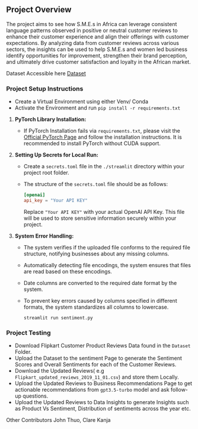 ## Project Overview
The project aims to see how S.M.E.s in Africa can leverage consistent language patterns observed in positive or neutral customer reviews to enhance their customer experience and align their offerings with customer expectations. By analyzing data from customer reviews across various sectors, the insights can be used to help S.M.E.s and women led business identify opportunities for improvement, strengthen their brand perception, and ultimately drive customer satisfaction and loyalty in the African market. 

Dataset Accessible here [Dataset](https://www.kaggle.com/datasets/niraliivaghani/flipkart-product-customer-reviews-dataset)

### Project Setup Instructions

- Create a Virtual Environment using either Venv/ Conda
- Activate the Environment and  run ```pip install -r requirements.txt```

1. **PyTorch Library Installation:**
   - If PyTorch Installation fails via `requirements.txt`, please visit the [Official PyTorch Page](https://pytorch.org/) and follow the installation instructions. It is recommended to install PyTorch without CUDA support.

2. **Setting Up Secrets for Local Run:**
   - Create a `secrets.toml` file in the `./streamlit` directory within your project root folder. 
   
   - The structure of the `secrets.toml` file should be as follows:

     ```toml
     [openai]
     api_key = "Your API KEY"
     ```

     Replace `"Your API KEY"` with your actual OpenAI API Key. This file will be used to store sensitive information securely within your project.


3. **System Error Handling:**

   - The system verifies if the uploaded file conforms to the required file structure, notifying businesses about any missing columns.
   - Automatically detecting file encodings, the system ensures that files are read based on these encodings.
   - Date columns are converted to the required date format by the system.
   - To prevent key errors caused by columns specified in different formats, the system standardizes all columns to lowercase.

     ```
     streamlit run sentiment.py
     ```
     
### Project Testing

  - Download Flipkart Customer Product Reviews Data found in the `Dataset` Folder.
  - Upload the Dataset to the sentiment Page to generate the Sentiment Scores and Overall Sentiments for each of the Customer Reviews.
  - Download the Updated Reviews( e.g `Flipkart_updated_reviews_2019_11_01.csv`) and store them Locally.
  - Upload the Updated Reviews to Business Recommendations Page to get actionable recommendations from `gpt3.5-turbo` model and ask follow-up questions.
  - Upload the Updated Reviews to Data Insights to generate Insights such as Product Vs Sentiment, Distribution of sentiments across the year etc.

     
Other Contributors 
John Thuo,
Clare Kanja
